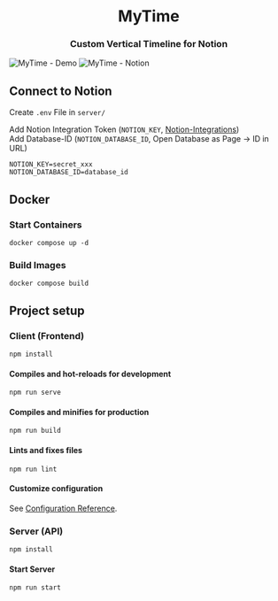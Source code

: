<h1 align="center">MyTime</h1>
<h3 align="center">Custom Vertical Timeline for Notion</h3>

![MyTime - Demo](https://richardkrikler.com/images/MyTime/MyTime%20-%20Demo.png)
![MyTime - Notion](https://richardkrikler.com/images/MyTime/MyTime%20-%20Notion.png)

## Connect to Notion
Create ```.env``` File in ```server/```

Add Notion Integration Token (```NOTION_KEY```, [Notion-Integrations](https://www.notion.so/my-integrations))  
Add Database-ID (```NOTION_DATABASE_ID```, Open Database as Page -> ID in URL)
```
NOTION_KEY=secret_xxx
NOTION_DATABASE_ID=database_id
```

## Docker
### Start Containers
```
docker compose up -d
```

### Build Images
```
docker compose build
```


## Project setup

### Client (Frontend)
```
npm install
```

#### Compiles and hot-reloads for development
```
npm run serve
```

#### Compiles and minifies for production
```
npm run build
```

#### Lints and fixes files
```
npm run lint
```

#### Customize configuration
See [Configuration Reference](https://cli.vuejs.org/config/).


### Server (API)
```
npm install
```

#### Start Server
```
npm run start
```
